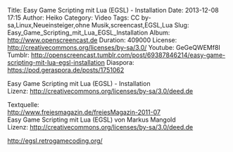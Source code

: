 Title: Easy Game Scripting mit Lua (EGSL) - Installation
Date: 2013-12-08 17:15
Author: Heiko
Category: Video
Tags: CC by-sa,Linux,Neueinsteiger,ohne Musik,screencast,EGSL,Lua
Slug: Easy_Game_Scripting_mit_Lua_EGSL_Installation
Album: http://www.openscreencast.de
Duration: 409000
License: http://creativecommons.org/licenses/by-sa/3.0/
Youtube: GeGeQWEMf8I
Tumblr: http://openscreencast.tumblr.com/post/69387846214/easy-game-scripting-mit-lua-egsl-installation
Diaspora: https://pod.geraspora.de/posts/1751062

Easy Game Scripting mit Lua (EGSL) - Installation  
Lizenz: <http://creativecommons.org/licenses/by-sa/3.0/deed.de>  
  
Textquelle:  
<http://www.freiesmagazin.de/freiesMagazin-2011-07>  
Easy Game Scripting mit Lua (EGSL) von Markus Mangold  
Lizenz: <http://creativecommons.org/licenses/by-sa/3.0/deed.de>  
  
<http://egsl.retrogamecoding.org/>

